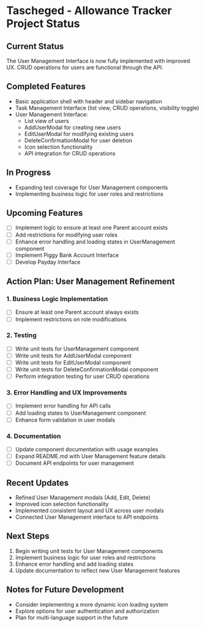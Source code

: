 # Tascheged - Allowance Tracker Project Status

## Current Status
The User Management Interface is now fully implemented with improved UX. CRUD operations for users are functional through the API.

## Completed Features
- Basic application shell with header and sidebar navigation
- Task Management Interface (list view, CRUD operations, visibility toggle)
- User Management Interface:
  - List view of users
  - AddUserModal for creating new users
  - EditUserModal for modifying existing users
  - DeleteConfirmationModal for user deletion
  - Icon selection functionality
  - API integration for CRUD operations

## In Progress
- Expanding test coverage for User Management components
- Implementing business logic for user roles and restrictions

## Upcoming Features
- [ ] Implement logic to ensure at least one Parent account exists
- [ ] Add restrictions for modifying user roles
- [ ] Enhance error handling and loading states in UserManagement component
- [ ] Implement Piggy Bank Account Interface
- [ ] Develop Payday Interface

## Action Plan: User Management Refinement

### 1. Business Logic Implementation
- [ ] Ensure at least one Parent account always exists
- [ ] Implement restrictions on role modifications

### 2. Testing
- [ ] Write unit tests for UserManagement component
- [ ] Write unit tests for AddUserModal component
- [ ] Write unit tests for EditUserModal component
- [ ] Write unit tests for DeleteConfirmationModal component
- [ ] Perform integration testing for user CRUD operations

### 3. Error Handling and UX Improvements
- [ ] Implement error handling for API calls
- [ ] Add loading states to UserManagement component
- [ ] Enhance form validation in user modals

### 4. Documentation
- [ ] Update component documentation with usage examples
- [ ] Expand README.md with User Management feature details
- [ ] Document API endpoints for user management

## Recent Updates
- Refined User Management modals (Add, Edit, Delete)
- Improved icon selection functionality
- Implemented consistent layout and UX across user modals
- Connected User Management interface to API endpoints

## Next Steps
1. Begin writing unit tests for User Management components
2. Implement business logic for user roles and restrictions
3. Enhance error handling and add loading states
4. Update documentation to reflect new User Management features

## Notes for Future Development
- Consider implementing a more dynamic icon loading system
- Explore options for user authentication and authorization
- Plan for multi-language support in the future